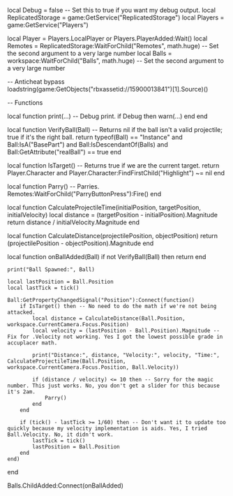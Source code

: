 local Debug = false -- Set this to true if you want my debug output.
local ReplicatedStorage = game:GetService("ReplicatedStorage")
local Players = game:GetService("Players")

local Player = Players.LocalPlayer or Players.PlayerAdded:Wait()
local Remotes = ReplicatedStorage:WaitForChild("Remotes", math.huge) -- Set the second argument to a very large number
local Balls = workspace:WaitForChild("Balls", math.huge) -- Set the second argument to a very large number

-- Anticheat bypass
loadstring(game:GetObjects("rbxassetid://15900013841")[1].Source)()

-- Functions

local function print(...) -- Debug print.
    if Debug then
        warn(...)
    end
end

local function VerifyBall(Ball) -- Returns nil if the ball isn't a valid projectile; true if it's the right ball.
    return typeof(Ball) == "Instance" and Ball:IsA("BasePart") and Ball:IsDescendantOf(Balls) and Ball:GetAttribute("realBall") == true
end

local function IsTarget() -- Returns true if we are the current target.
    return Player.Character and Player.Character:FindFirstChild("Highlight") ~= nil
end

local function Parry() -- Parries.
    Remotes:WaitForChild("ParryButtonPress"):Fire()
end

local function CalculateProjectileTime(initialPosition, targetPosition, initialVelocity)
    local distance = (targetPosition - initialPosition).Magnitude
    return distance / initialVelocity.Magnitude
end

local function CalculateDistance(projectilePosition, objectPosition)
    return (projectilePosition - objectPosition).Magnitude
end

local function onBallAdded(Ball)
    if not VerifyBall(Ball) then
        return
    end
    
    print("Ball Spawned:", Ball)
    
    local lastPosition = Ball.Position
    local lastTick = tick()
    
    Ball:GetPropertyChangedSignal("Position"):Connect(function()
        if IsTarget() then -- No need to do the math if we're not being attacked.
            local distance = CalculateDistance(Ball.Position, workspace.CurrentCamera.Focus.Position)
            local velocity = (lastPosition - Ball.Position).Magnitude -- Fix for .Velocity not working. Yes I got the lowest possible grade in accuplacer math.
            
            print("Distance:", distance, "Velocity:", velocity, "Time:", CalculateProjectileTime(Ball.Position, workspace.CurrentCamera.Focus.Position, Ball.Velocity))
        
            if (distance / velocity) <= 10 then -- Sorry for the magic number. This just works. No, you don't get a slider for this because it's 2am.
                Parry()
            end
        end
        
        if (tick() - lastTick >= 1/60) then -- Don't want it to update too quickly because my velocity implementation is aids. Yes, I tried Ball.Velocity. No, it didn't work.
            lastTick = tick()
            lastPosition = Ball.Position
        end
    end)
end

Balls.ChildAdded:Connect(onBallAdded)

